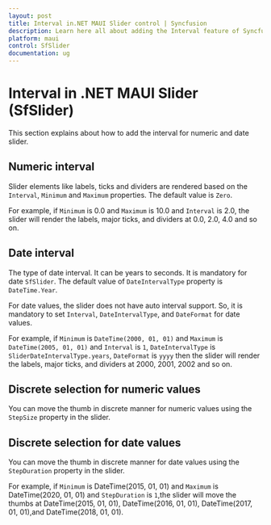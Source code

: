 ```yaml
---
layout: post
title: Interval in.NET MAUI Slider control | Syncfusion 
description: Learn here all about adding the Interval feature of Syncfusion .NET MAUI Slider (SfSlider) control and more.
platform: maui
control: SfSlider
documentation: ug
---
```


# Interval in .NET MAUI Slider (SfSlider)

This section explains about how to add the interval for numeric and date slider.

## Numeric interval

Slider elements like labels, ticks and dividers are rendered based on the `Interval`, `Minimum` and `Maximum` properties. The default value is `Zero`.

For example, if `Minimum` is 0.0 and `Maximum` is 10.0 and `Interval` is 2.0, the slider will render the labels, major ticks, and dividers at 0.0, 2.0, 4.0 and so on.

## Date interval

The type of date interval. It can be years to seconds. It is mandatory for date `SfSlider`. The default value of `DateIntervalType` property is `DateTime.Year`.

For date values, the slider does not have auto interval support. So, it is mandatory to set `Interval`, `DateIntervalType`, and `DateFormat` for date values.

For example, if `Minimum` is `DateTime(2000, 01, 01)` and `Maximum` is `DateTime(2005, 01, 01)` and `Interval` is `1`, `DateIntervalType` is `SliderDateIntervalType.years`, `DateFormat` is `yyyy` then the slider will render the labels, major ticks, and dividers at 2000, 2001, 2002 and so on.

## Discrete selection for numeric values

You can move the thumb in discrete manner for numeric values using the `StepSize` property in the slider.

## Discrete selection for date values

You can move the thumb in discrete manner for date values using the `StepDuration` property in the slider.

For example, if `Minimum` is DateTime(2015, 01, 01) and `Maximum` is DateTime(2020, 01, 01) and `StepDuration` is `1`,the slider will move the thumbs at DateTime(2015, 01, 01), DateTime(2016, 01, 01), DateTime(2017, 01, 01),and DateTime(2018, 01, 01).
